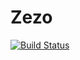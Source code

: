 # Zezo

[![Build Status](https://dev.azure.com/radiumz/Zezo/_apis/build/status/ztl8702.CrowdSource?branchName=zezo)](https://dev.azure.com/radiumz/Zezo/_build/latest?definitionId=1?branchName=zezo)
